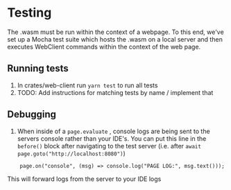# Testing

The .wasm must be run within the context of a webpage. To this end, we've set up a Mocha
test suite which hosts the .wasm on a local server and then executes WebClient commands
within the context of the web page.

## Running tests

1. In crates/web-client run `yarn test` to run all tests
2. TODO: Add instructions for matching tests by name / implement that

## Debugging

1. When inside of a `page.evaluate` , console logs are being sent to the servers console rather than your IDE's. You can put this line in the `before()` block after navigating to the test server (i.e. after `await page.goto("http://localhost:8080")`)

```
    page.on("console", (msg) => console.log("PAGE LOG:", msg.text()));
```

This will forward logs from the server to your IDE logs
